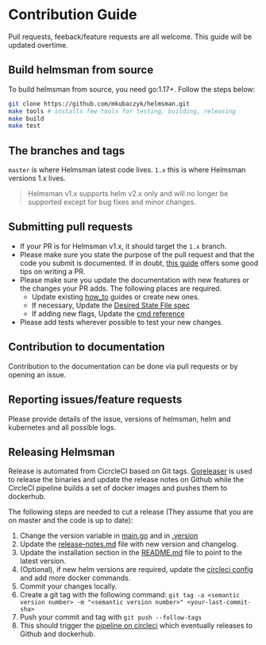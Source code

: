 # Contribution Guide

Pull requests, feeback/feature requests are all welcome. This guide will be updated overtime.

## Build helmsman from source

To build helmsman from source, you need go:1.17+. Follow the steps below:

```sh
git clone https://github.com/mkubaczyk/helmsman.git
make tools # installs few tools for testing, building, releasing
make build
make test
```

## The branches and tags

`master` is where Helmsman latest code lives.
`1.x` this is where Helmsman versions 1.x lives.

> Helmsman v1.x supports helm v2.x only and will no longer be supported except for bug fixes and minor changes.

## Submitting pull requests

- If your PR is for Helmsman v1.x, it should target the `1.x` branch.
- Please make sure you state the purpose of the pull request and that the code you submit is documented. If in doubt, [this guide](https://blog.github.com/2015-01-21-how-to-write-the-perfect-pull-request/) offers some good tips on writing a PR.
- Please make sure you update the documentation with new features or the changes your PR adds. The following places are required.
  - Update existing [how_to](docs/how_to/) guides or create new ones.
  - If necessary, Update the [Desired State File spec](docs/desired_state_specification.md)
  - If adding new flags, Update the [cmd reference](docs/cmd_reference.md)
- Please add tests wherever possible to test your new changes.

## Contribution to documentation

Contribution to the documentation can be done via pull requests or by opening an issue.

## Reporting issues/feature requests

Please provide details of the issue, versions of helmsman, helm and kubernetes and all possible logs.

## Releasing Helmsman

Release is automated from CicrcleCI based on Git tags. [Goreleaser](goreleaser.com) is used to release the binaries and update the release notes on Github while the CircleCI pipeline builds a set of docker images and pushes them to dockerhub.

The following steps are needed to cut a release (They assume that you are on master and the code is up to date):

1. Change the version variable in [main.go](internal/app/main.go) and in [.version](.version)
2. Update the [release-notes.md](release-notes.md) file with new version and changelog.
3. Update the installation section in the [README.md](README.md) file to point to the latest version.
4. (Optional), if new helm versions are required, update the [circleci config](.circleci/config.yml) and add more docker commands.
5. Commit your changes locally.
6. Create a git tag with the following command: `git tag -a <semantic version number> -m "<semantic version number>" <your-last-commit-sha>`
7. Push your commit and tag with `git push --follow-tags`
8. This should trigger the [pipeline on circleci](https://circleci.com/gh/Praqma/workflows/helmsman) which eventually releases to Github and dockerhub.
